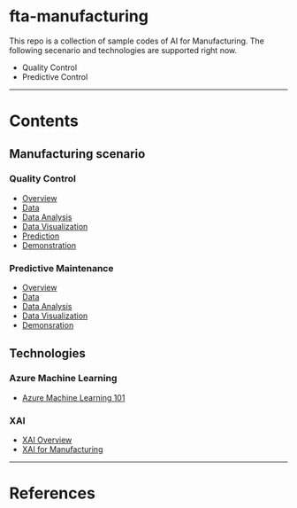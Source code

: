 # fta-manufacturing

This repo is a collection of sample codes of AI for Manufacturing. The following secenario and technologies are supported right now.

- Quality Control
- Predictive Control

---
# Contents
## Manufacturing scenario
### Quality Control
- [Overview](quality-control/docs/qc-overview.md)
- [Data](quality-control/docs/qc-data-integration.md)
- [Data Analysis](quality-control/docs/qc-data-analysis.md)
- [Data Visualization](quality-control/docs/qc-data-visualization.md)
- [Prediction](quality-control/docs/qc-prediction.md)
- [Demonstration](quality-control/docs/qc-demonstration.md)


### Predictive Maintenance
- [Overview](predictive-maintenance/docs/pm-overview.md)
- [Data](predictive-maintenance/docs/pm-data.md)
- [Data Analysis](predictive-maintenance/docs/pm-data-analysis.md)
- [Data Visualization](predictive-maintenance/docs/pm-data-visualization.md)
- [Demonsration](predictive-maintenance/docs/pm-demonstration.md)

## Technologies
### Azure Machine Learning
- [Azure Machine Learning 101]()
### XAI
- [XAI Overview](XAI/docs/xai-overview.md)
- [XAI for Manufacturing](XAI/docs/xai-for-manufacturing.md)

---
# References